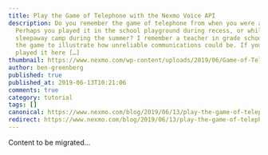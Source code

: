 ```yaml
---
title: Play the Game of Telephone with the Nexmo Voice API
description: Do you remember the game of telephone from when you were a kid?
  Perhaps you played it in the school playground during recess, or while at a
  sleepaway camp during the summer? I remember a teacher in grade school using
  the game to illustrate how unreliable communications could be. If you never
  played it here […]
thumbnail: https://www.nexmo.com/wp-content/uploads/2019/06/Game-of-Telephones_1200x675.jpg
author: ben-greenberg
published: true
published_at: 2019-06-13T10:21:06
comments: true
category: tutorial
tags: []
canonical: https://www.nexmo.com/blog/2019/06/13/play-the-game-of-telephone-with-the-nexmo-voice-api-ruby-on-rails-and-google-cloud-platform-dr
redirect: https://www.nexmo.com/blog/2019/06/13/play-the-game-of-telephone-with-the-nexmo-voice-api-ruby-on-rails-and-google-cloud-platform-dr
---
```

Content to be migrated...